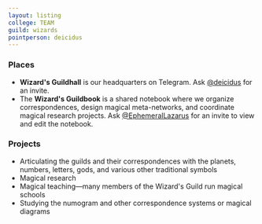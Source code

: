 ```yaml
---
layout: listing
college: TEAM
guild: wizards
pointperson: deicidus
---
```

### Places
* **Wizard's Guildhall** is our headquarters on Telegram. Ask [@deicidus](http://telegram.me/deicidus) for an invite.
* The **Wizard's Guildbook** is a shared notebook where we organize correspondences, design magical meta-networks, and coordinate magical research projects. Ask [@EphemeralLazarus](http://telegram.me/EphemeralLazarus) for an invite to view and edit the notebook.

### Projects

* Articulating the guilds and their correspondences with the planets, numbers, letters, gods, and various other traditional symbols
* Magical research
* Magical teaching—many members of the Wizard's Guild run magical schools
* Studying the numogram and other correspondence systems or magical diagrams
